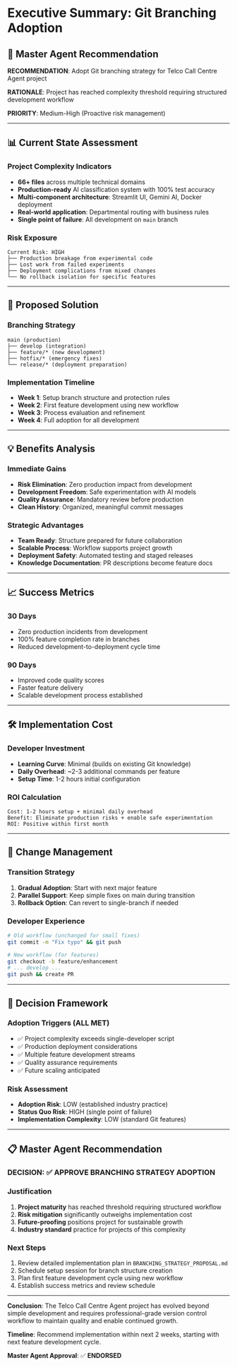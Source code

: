 # Executive Summary: Git Branching Adoption

## 🎯 Master Agent Recommendation

**RECOMMENDATION**: Adopt Git branching strategy for Telco Call Centre Agent project

**RATIONALE**: Project has reached complexity threshold requiring structured development workflow

**PRIORITY**: Medium-High (Proactive risk management)

---

## 📊 Current State Assessment

### Project Complexity Indicators
- **66+ files** across multiple technical domains
- **Production-ready** AI classification system with 100% test accuracy
- **Multi-component architecture**: Streamlit UI, Gemini AI, Docker deployment
- **Real-world application**: Departmental routing with business rules
- **Single point of failure**: All development on `main` branch

### Risk Exposure
```
Current Risk: HIGH
├── Production breakage from experimental code
├── Lost work from failed experiments  
├── Deployment complications from mixed changes
└── No rollback isolation for specific features
```

---

## 🚀 Proposed Solution

### Branching Strategy
```
main (production)
├── develop (integration)
├── feature/* (new development)
├── hotfix/* (emergency fixes)
└── release/* (deployment preparation)
```

### Implementation Timeline
- **Week 1**: Setup branch structure and protection rules
- **Week 2**: First feature development using new workflow  
- **Week 3**: Process evaluation and refinement
- **Week 4**: Full adoption for all development

---

## 💡 Benefits Analysis

### Immediate Gains
- **Risk Elimination**: Zero production impact from development
- **Development Freedom**: Safe experimentation with AI models
- **Quality Assurance**: Mandatory review before production
- **Clean History**: Organized, meaningful commit messages

### Strategic Advantages  
- **Team Ready**: Structure prepared for future collaboration
- **Scalable Process**: Workflow supports project growth
- **Deployment Safety**: Automated testing and staged releases
- **Knowledge Documentation**: PR descriptions become feature docs

---

## 📈 Success Metrics

### 30 Days
- Zero production incidents from development
- 100% feature completion rate in branches
- Reduced development-to-deployment cycle time

### 90 Days
- Improved code quality scores
- Faster feature delivery
- Scalable development process established

---

## 🛠️ Implementation Cost

### Developer Investment
- **Learning Curve**: Minimal (builds on existing Git knowledge)
- **Daily Overhead**: ~2-3 additional commands per feature
- **Setup Time**: 1-2 hours initial configuration

### ROI Calculation
```
Cost: 1-2 hours setup + minimal daily overhead
Benefit: Eliminate production risks + enable safe experimentation
ROI: Positive within first month
```

---

## 🎪 Change Management

### Transition Strategy
1. **Gradual Adoption**: Start with next major feature
2. **Parallel Support**: Keep simple fixes on main during transition
3. **Rollback Option**: Can revert to single-branch if needed

### Developer Experience
```bash
# Old workflow (unchanged for small fixes)
git commit -m "Fix typo" && git push

# New workflow (for features)  
git checkout -b feature/enhancement
# ... develop ...
git push && create PR
```

---

## 🎯 Decision Framework

### Adoption Triggers (ALL MET)
- ✅ Project complexity exceeds single-developer script
- ✅ Production deployment considerations 
- ✅ Multiple feature development streams
- ✅ Quality assurance requirements
- ✅ Future scaling anticipated

### Risk Assessment
- **Adoption Risk**: LOW (established industry practice)
- **Status Quo Risk**: HIGH (single point of failure)
- **Implementation Complexity**: LOW (standard Git features)

---

## 📋 Master Agent Recommendation

### DECISION: ✅ **APPROVE BRANCHING STRATEGY ADOPTION**

### Justification
1. **Project maturity** has reached threshold requiring structured workflow
2. **Risk mitigation** significantly outweighs implementation cost  
3. **Future-proofing** positions project for sustainable growth
4. **Industry standard** practice for projects of this complexity

### Next Steps
1. Review detailed implementation plan in `BRANCHING_STRATEGY_PROPOSAL.md`
2. Schedule setup session for branch structure creation
3. Plan first feature development cycle using new workflow
4. Establish success metrics and review schedule

---

**Conclusion**: The Telco Call Centre Agent project has evolved beyond simple development and requires professional-grade version control workflow to maintain quality and enable continued growth.

**Timeline**: Recommend implementation within next 2 weeks, starting with next feature development cycle.

**Master Agent Approval**: ✅ **ENDORSED**